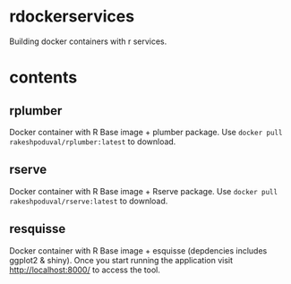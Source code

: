 # rdockerservices
Building docker containers with r services.

# contents 

## rplumber

Docker container with R Base image + plumber package. Use `docker pull rakeshpoduval/rplumber:latest` to download.

## rserve

Docker container with R Base image + Rserve package. Use `docker pull rakeshpoduval/rserve:latest` to download.

## resquisse

Docker container with R Base image + esquisse (depdencies includes ggplot2 & shiny). Once you start running the application visit <http://localhost:8000/> to access the tool. 

